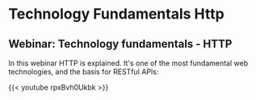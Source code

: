 # Technology Fundamentals Http


## Webinar: Technology fundamentals - HTTP

In this webinar HTTP is explained. It's one of the most fundamental web technologies, and the basis for RESTful APIs:

{{< youtube rpxBvh0Ukbk >}}
